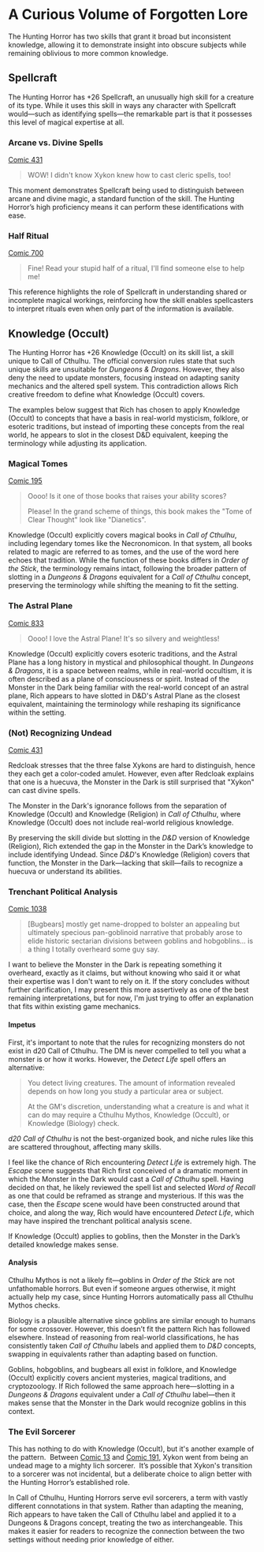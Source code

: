 # A Curious Volume of Forgotten Lore

The Hunting Horror has two skills that grant it broad but inconsistent knowledge, allowing it to demonstrate insight into obscure subjects while remaining oblivious to more common knowledge.

## Spellcraft

The Hunting Horror has +26 Spellcraft, an unusually high skill for a creature of its type. While it uses this skill in ways any character with Spellcraft would—such as identifying spells—the remarkable part is that it possesses this level of magical expertise at all.

### Arcane vs. Divine Spells

[Comic 431](https://www.giantitp.com/comics/oots0431.html)

> WOW! I didn't know Xykon knew how to cast cleric spells, too!

This moment demonstrates Spellcraft being used to distinguish between arcane and divine magic, a standard function of the skill. The Hunting Horror’s high proficiency means it can perform these identifications with ease.

### Half Ritual

[Comic 700](https://www.giantitp.com/comics/oots0700.html)

> Fine! Read your stupid half of a ritual, I'll find someone else to help me!

This reference highlights the role of Spellcraft in understanding shared or incomplete magical workings, reinforcing how the skill enables spellcasters to interpret rituals even when only part of the information is available.

## Knowledge (Occult)

The Hunting Horror has +26 Knowledge (Occult) on its skill list, a skill unique to Call of Cthulhu. The official conversion rules state that such unique skills are unsuitable for *Dungeons & Dragons*. However, they also deny the need to update monsters, focusing instead on adapting sanity mechanics and the altered spell system. This contradiction allows Rich creative freedom to define what Knowledge (Occult) covers.

The examples below suggest that Rich has chosen to apply Knowledge (Occult) to concepts that have a basis in real-world mysticism, folklore, or esoteric traditions, but instead of importing these concepts from the real world, he appears to slot in the closest D&D equivalent, keeping the terminology while adjusting its application.

### Magical Tomes

[Comic 195](https://www.giantitp.com/comics/oots0195.html)

> Oooo! Is it one of those books that raises your ability scores?
>
> Please! In the grand scheme of things, this book makes the "Tome of Clear Thought" look like "Dianetics".

Knowledge (Occult) explicitly covers magical books in *Call of Cthulhu*, including legendary tomes like the Necronomicon. In that system, all books related to magic are referred to as tomes, and the use of the word here echoes that tradition. While the function of these books differs in *Order of the Stick*, the terminology remains intact, following the broader pattern of slotting in a *Dungeons & Dragons* equivalent for a *Call of Cthulhu* concept, preserving the terminology while shifting the meaning to fit the setting.

### The Astral Plane

[Comic 833](https://www.giantitp.com/comics/oots0833.html)

> Oooo! I love the Astral Plane! It's so silvery and weightless!

Knowledge (Occult) explicitly covers esoteric traditions, and the Astral Plane has a long history in mystical and philosophical thought. In *Dungeons & Dragons*, it is a space between realms, while in real-world occultism, it is often described as a plane of consciousness or spirit. Instead of the Monster in the Dark being familiar with the real-world concept of an astral plane, Rich appears to have slotted in D&D's Astral Plane as the closest equivalent, maintaining the terminology while reshaping its significance within the setting.

### (Not) Recognizing Undead

[Comic 431](https://www.giantitp.com/comics/oots0431.html)

Redcloak stresses that the three false Xykons are hard to distinguish, hence they each get a color-coded amulet. However, even after Redcloak explains that one is a huecuva, the Monster in the Dark is still surprised that "Xykon" can cast divine spells.

The Monster in the Dark's ignorance follows from the separation of Knowledge (Occult) and Knowledge (Religion) in *Call of Cthulhu*, where Knowledge (Occult) does not include real-world religious knowledge.

By preserving the skill divide but slotting in the *D&D* version of Knowledge (Religion), Rich extended the gap in the Monster in the Dark’s knowledge to include identifying Undead. Since *D&D*'s Knowledge (Religion) covers that function, the Monster in the Dark—lacking that skill—fails to recognize a huecuva or understand its abilities.

### Trenchant Political Analysis

[Comic 1038](https://www.giantitp.com/comics/oots1038.html)

> [Bugbears] mostly get name-dropped to bolster an appealing but ultimately specious pan-goblinoid narrative that probably arose to elide historic sectarian divisions between goblins and hobgoblins... is a thing I totally overheard some guy say.

I want to believe the Monster in the Dark is repeating something it overheard, exactly as it claims, but without knowing who said it or what their expertise was I don't want to rely on it. If the story concludes without further clarification, I may present this more assertively as one of the best remaining interpretations, but for now, I'm just trying to offer an explanation that fits within existing game mechanics.

#### Impetus

First, it's important to note that the rules for recognizing monsters do not exist in d20 Call of Cthulhu. The DM is never compelled to tell you what a monster is or how it works. However, the *Detect Life* spell offers an alternative:

> You detect living creatures. The amount of information revealed depends on how long you study a particular area or subject.
>
> At the GM's discretion, understanding what a creature is and what it can do may require a Cthulhu Mythos, Knowledge (Occult), or Knowledge (Biology) check.

*d20 Call of Cthulhu* is not the best-organized book, and niche rules like this are scattered throughout, affecting many skills.

I feel like the chance of Rich encountering *Detect Life* is extremely high. The *Escape* scene suggests that Rich first conceived of a dramatic moment in which the Monster in the Dark would cast a *Call of Cthulhu* spell. Having decided on that, he likely reviewed the spell list and selected *Word of Recall* as one that could be reframed as strange and mysterious. If this was the case, then the *Escape* scene would have been constructed around that choice, and along the way, Rich would have encountered *Detect Life*, which may have inspired the trenchant political analysis scene. 

If Knowledge (Occult) applies to goblins, then the Monster in the Dark’s detailed knowledge makes sense.

#### Analysis

Cthulhu Mythos is not a likely fit—goblins in *Order of the Stick* are not unfathomable horrors. But even if someone argues otherwise, it might actually help my case, since Hunting Horrors automatically pass all Cthulhu Mythos checks.

Biology is a plausible alternative since goblins are similar enough to humans for some crossover. However, this doesn’t fit the pattern Rich has followed elsewhere. Instead of reasoning from real-world classifications, he has consistently taken *Call of Cthulhu* labels and applied them to *D&D* concepts, swapping in equivalents rather than adapting based on function.

Goblins, hobgoblins, and bugbears all exist in folklore, and Knowledge (Occult) explicitly covers ancient mysteries, magical traditions, and cryptozoology. If Rich followed the same approach here—slotting in a *Dungeons & Dragons* equivalent under a *Call of Cthulhu* label—then it makes sense that the Monster in the Dark would recognize goblins in this context.

### The Evil Sorcerer

This has nothing to do with Knowledge (Occult), but it's another example of the pattern.  Between [Comic 13](https://www.giantitp.com/comics/oots0013.html) and [Comic 191](https://www.giantitp.com/comics/oots0191.html), Xykon went from being an undead mage to a mighty lich sorcerer.  It’s possible that Xykon's transition to a sorcerer was not incidental, but a deliberate choice to align better with the Hunting Horror’s established role.

In Call of Cthulhu, Hunting Horrors serve evil sorcerers, a term with vastly different connotations in that system. Rather than adapting the meaning, Rich appears to have taken the Call of Cthulhu label and applied it to a Dungeons & Dragons concept, treating the two as interchangeable. This makes it easier for readers to recognize the connection between the two settings without needing prior knowledge of either.
